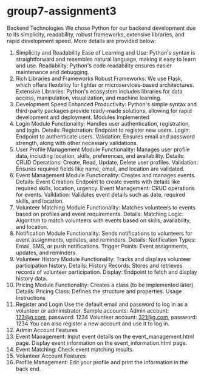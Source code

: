 # group7-assignment3


Backend Technologies
We chose Python for our backend development due to its simplicity, readability, robust frameworks, extensive libraries, and rapid development speed. More details are provided below:
1. Simplicity and Readability
Ease of Learning and Use: Python's syntax is straightforward and resembles natural language, making it easy to learn and use.
Readability: Python's code readability ensures easier maintenance and debugging.
2. Rich Libraries and Frameworks
Robust Frameworks: We use Flask, which offers flexibility for lighter or microservices-based architectures.
Extensive Libraries: Python's ecosystem includes libraries for data access, manipulation, visualization, and machine learning.
3. Development Speed
Enhanced Productivity: Python's simple syntax and third-party packages provide ready-made solutions, allowing for rapid development and deployment.
Modules Implemented
1. Login Module
Functionality: Handles user authentication, registration, and login.
Details:
Registration: Endpoint to register new users.
Login: Endpoint to authenticate users.
Validation: Ensures email and password strength, along with other necessary validations.
2. User Profile Management Module
Functionality: Manages user profile data, including location, skills, preferences, and availability.
Details:
CRUD Operations: Create, Read, Update, Delete user profiles.
Validation: Ensures required fields like name, email, and location are validated.
3. Event Management Module
Functionality: Creates and manages events.
Details:
Event Creation: Endpoint to create events with details like required skills, location, urgency.
Event Management: CRUD operations for events.
Validation: Validates event details such as date, required skills, and location.
4. Volunteer Matching Module
Functionality: Matches volunteers to events based on profiles and event requirements.
Details:
Matching Logic: Algorithm to match volunteers with events based on skills, availability, and location.
5. Notification Module
Functionality: Sends notifications to volunteers for event assignments, updates, and reminders.
Details:
Notification Types: Email, SMS, or push notifications.
Trigger Points: Event assignments, updates, and reminders.
6. Volunteer History Module
Functionality: Tracks and displays volunteer participation history.
Details:
History Records: Stores and retrieves records of volunteer participation.
Display: Endpoint to fetch and display history data.
7. Pricing Module
Functionality: Creates a class (to be implemented later).
Details:
Pricing Class: Defines the structure and properties.
Usage Instructions
1. Register and Login
Use the default email and password to log in as a volunteer or administrator.
Sample accounts:
Admin account: 123@g.com, password: 1234
Volunteer account: 321@g.com, password: 1234
You can also register a new account and use it to log in.
2. Admin Account Features
1. Event Management:
Input event details on the event_management.html page.
Display event information on the event_information.html page.
2. Event Matching:
Check event matching results.
3. Volunteer Account Features
1. Profile Management:
Edit your profile and print the information in the back end.
